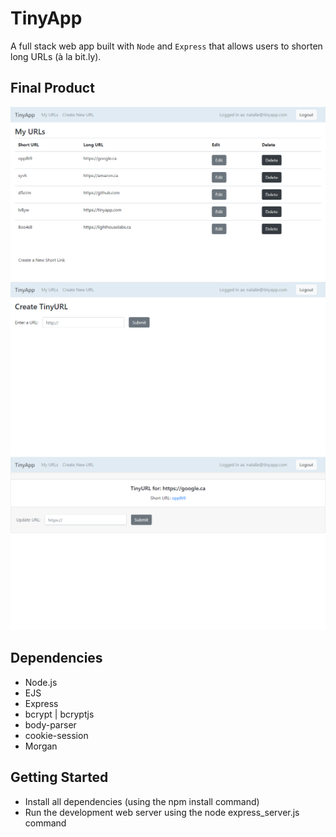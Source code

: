 # TinyApp

A full stack web app built with `Node` and `Express` that allows users to shorten long URLs (à la bit.ly).

## Final Product

![URLs page](https://github.com/natalidavid/tinyapp/blob/master/docs/tinyapp_index_page.png?raw=true)
![Short URL Creation](https://github.com/natalidavid/tinyapp/blob/master/docs/tinyapp_new_url.png?raw=true)
![Short URL Page](https://github.com/natalidavid/tinyapp/blob/master/docs/tinyapp_short_url.png?raw=true)

## Dependencies
* Node.js
* EJS
* Express
* bcrypt | bcryptjs
* body-parser
* cookie-session
* Morgan

## Getting Started

* Install all dependencies (using the npm install command)
* Run the development web server using the node express_server.js command